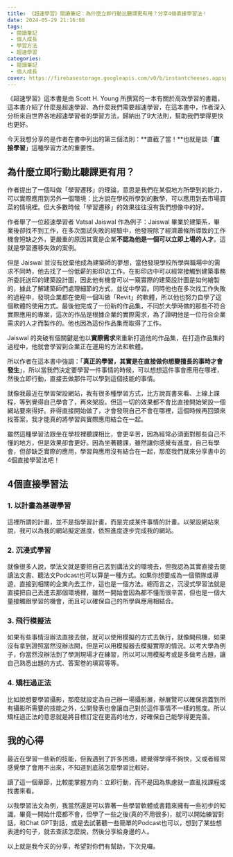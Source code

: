 ```yaml
---
title: 《超速學習》閱讀筆記：為什麼立即行動比聽課更有用？分享4個直接學習法！
date: 2024-05-29 21:16:08
tags:
 - 閱讀筆記
 - 個人成長
 - 學習方法
 - 超速學習
categories:
 - 閱讀筆記
 - 個人成長
cover: https://firebasestorage.googleapis.com/v0/b/instantcheeses.appspot.com/o/%E8%B6%85%E9%80%9F%E5%AD%B8%E7%BF%92%E9%96%B1%E8%AE%80%E7%AD%86%E8%A8%98%EF%BC%9A%E7%82%BA%E4%BB%80%E9%BA%BC%E7%AB%8B%E5%8D%B3%E8%A1%8C%E5%8B%95%E6%AF%94%E8%81%BD%E8%AA%B2%E6%9B%B4%E6%9C%89%E7%94%A8%EF%BC%9F%E5%88%86%E4%BA%AB4%E5%80%8B%E7%9B%B4%E6%8E%A5%E5%AD%B8%E7%BF%92%E6%B3%95%EF%BC%81%2F%E8%B6%85%E9%80%9F%E5%AD%B8%E7%BF%92_%E5%B7%A5%E4%BD%9C%E5%8D%80%E5%9F%9F-1.jpg?alt=media&token=bfaf0d62-2230-4323-960b-df295d36c00f
---
```

《超速學習》這本書是由 Scott H. Young 所撰寫的一本有關於高效學習的書籍，這本書介紹了什麼是超速學習、為什麼我們需要超速學習，在這本書中，作者深入分析來自世界各地超速學習者的學習方法，歸納出了9大法則，幫助我們學得更快也更好。

今天我想分享的是作者在書中列出的第三個法則：**直截了當！**也就是談「**直接學習**」這種學習方法的重要性。

## 為什麼立即行動比聽課更有用？

作者提出了一個叫做「學習遷移」的理論，意思是我們在某個地方所學到的能力，可以實際應用到另外一個環境：比方說在學校所學到的數學，可以應用到去市場買菜的情境裡。但大多數時候「學習遷移」的效果往往沒有我們想像中的好。

作者舉了一位超速學習者 Vatsal Jaiswal 作為例子：Jaiswal 畢業於建築系，畢業後卻找不到工作，在多次面試失敗的經驗中，他發現除了經濟蕭條所導致的工作機會短缺之外，更嚴重的原因其實是企業**不認為他是一個可以立即上場的人才**。這就是學習遷移失效的案例。

但是 Jaiswal 並沒有放棄他成為建築師的夢想，當他發現學校所學與職場中的需求不同時，他去找了一份低薪的影印店工作。在影印店中可以經常接觸到建築事務所委託送印的建築設計圖，因此他有機會可以一窺實際的建築設計圖是如何繪製的，據此了解建築師們處理細節的方式，並從中學習。同時他也在多次找工作失敗的過程中，發現企業都在使用一個叫做「Revit」的軟體，所以他也努力自學了這個軟體的使用方式。最後他完成了一份新的作品集，不同於大學時做的那些不符合實際應用的專案，這次的作品是根據企業的實際需求，為了證明他是一位符合企業需求的人才而製作的。他也因為這份作品集而取得了工作。

Jaiswal 的突破有個關鍵是他以**實際需求**來重新打造他的作品集，在打造作品集的過程中，他就會學習到企業正在運用的方法和軟體。

所以作者在這本書中強調：「**真正的學習，其實是在直接做你想變擅長的事時才會發生**」，所以當我們決定要學習一件事情的時候，可以想想這件事會應用在哪裡，然後立即行動，直接去做那件可以學到這個技能的事情。

就像我最近在學習架設網站，我有很多種學習方式，比方說買書來看、上線上課程，等到覺得自己學會了，再來架設。但這一切的效果都不會比直接開始架設一個網站要來得好。非得直接開始做了，才會發現自己不會在哪裡，這個時候再回頭來找答案，我才能真的將學習與實際應用結合在一起。

雖然這種學習法跟坐在學校裡聽課相比，會更辛苦，因為經常必須面對那些自己不懂的地方，但是效果卻會更好。因為坐著聽課，雖然讓你感覺有進度，自己有學會，但卻缺乏實際的應用，學習與應用沒有結合在一起，那麼我們就來分享書中的4個直接學習法吧！

## 4個直接學習法
### 1. 以計畫為基礎學習

這裡所謂的計畫，並不是指學習計畫，而是完成某件事情的計畫。以架設網站來說，我可以為我的網站擬定進度，依照進度逐步完成我的網站。

### 2. 沉浸式學習

就像很多人說，學法文就是要把自己丟到講法文的環境去，但我認為其實直接去閱讀法文書、聽法文Podcast也可以算是一種方式。如果你想要成為一個領隊或導遊，直接到相關的企業內去工作，這也是一個方法。總而言之，沉浸式學習法就是直接把自己丟進去那個環境裡，雖然一開始會因為都不懂而很辛苦，但也是一個大量接觸跟學習的機會，而且可以確保自己的所學與應用相結合。

### 3. 飛行模擬法
如果有些事情沒辦法直接去做，就可以使用模擬的方式去執行，就像開飛機，如果沒有拿到證照當然沒辦法開，但是可以用模擬器去模擬實際的情況。以考大學為例子，你當然沒辦法到了學測現場才在練習，所以可以用模擬考或是多做考古題，讓自己熟悉出題的方式、答案卷的填寫等等。

### 4. 矯枉過正法
比如說想要學習攝影，那麼就設定為自己辦一場攝影展，辦展覽可以確保涵蓋到所有攝影所需要的技能之外，公開發表也會讓自己對於這件事情不一樣的態度。所以矯枉過正法的意思就是將目標訂定在更高的地方，好確保自己能學得更完善。

## 我的心得
最近在學習一些新的技能，但我遇到了許多困境，總覺得學得不夠快，又或者經常感覺學了會用不出來，不知道到底該怎麼學習比較好。

讀了這一個章節，比較能掌握方向：立即行動，而不是因為焦慮就一直亂找課程或找書來看。

以我學習法文為例，我當然還是可以靠著一些學習軟體或書籍來擁有一些初步的知識，畢竟一開始什麼都不會，但學了一些之後(真的不用很多)，就可以開始練習對話，和Chat GPT對話，或是去試著聽一些簡單的Podcast也可以，想到了某些想表達的句子，就去查該怎麼說，然後分享給身邊的人。

以上就是我今天的分享，希望對你們有幫助，下次見囉。